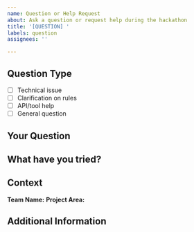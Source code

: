 ```yaml
---
name: Question or Help Request
about: Ask a question or request help during the hackathon
title: '[QUESTION] '
labels: question
assignees: ''

---
```


## Question Type

<!-- Check one -->
- [ ] Technical issue
- [ ] Clarification on rules
- [ ] API/tool help
- [ ] General question

## Your Question

<!-- Provide a clear and concise description of your question -->

## What have you tried?

<!-- Describe what you've already attempted -->

## Context

**Team Name:** 
**Project Area:** 

## Additional Information

<!-- Any additional context, error messages, or screenshots -->
